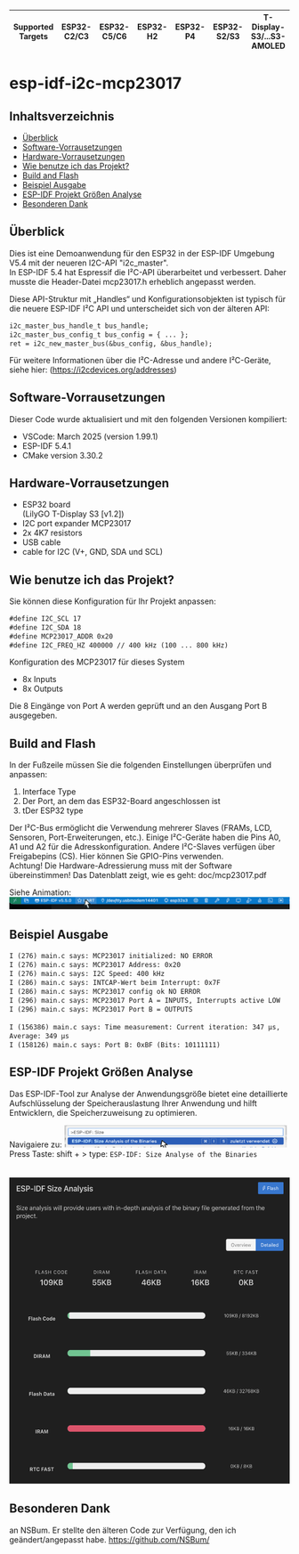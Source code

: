 | Supported Targets | ESP32-C2/C3 | ESP32-C5/C6 | ESP32-H2 | ESP32-P4 | ESP32-S2/S3 | T-Display-S3/...S3-AMOLED |
| ----------------- |  ---------- | ----------- | -------- | -------- | ----------- | ------------------------- |
# esp-idf-i2c-mcp23017
## Inhaltsverzeichnis
- [Überblick](#überblick)
- [Software-Vorrausetzungen](#software-vorrausetzungen)
- [Hardware-Vorrausetzungen](#hardware-vorrausetzungen)
- [Wie benutze ich das Projekt?](#wie-benutze-ich-das-projekt)
- [Build and Flash](#build-and-flash)
- [Beispiel Ausgabe](#beispiel-ausgabe)
- [ESP-IDF Projekt Größen Analyse](#esp-idf-projekt-größen-analyse)
- [Besonderen Dank](#besonderen-dank)

## Überblick

Dies ist eine Demoanwendung für den ESP32 in der ESP-IDF Umgebung V5.4 mit der neueren I2C-API "i2c_master".<br>
In ESP-IDF 5.4 hat Espressif die I²C-API überarbeitet und verbessert. Daher musste die Header-Datei mcp23017.h erheblich angepasst werden.

Diese API-Struktur mit „Handles“ und Konfigurationsobjekten ist typisch für die neuere ESP-IDF I²C API und unterscheidet sich von der älteren API:
```
i2c_master_bus_handle_t bus_handle;
i2c_master_bus_config_t bus_config = { ... };
ret = i2c_new_master_bus(&bus_config, &bus_handle);
```
Für weitere Informationen über die I²C-Adresse und andere I²C-Geräte, siehe hier:
(https://i2cdevices.org/addresses)

## Software-Vorrausetzungen
Dieser Code wurde aktualisiert und mit den folgenden Versionen kompiliert:
- VSCode: March 2025 (version 1.99.1)
- ESP-IDF 5.4.1
- CMake version 3.30.2

## Hardware-Vorrausetzungen
- ESP32 board<br> (LilyGO T-Display S3 [v1.2])
- I2C port expander MCP23017<br>
- 2x 4K7 resistors<br>
- USB cable<br>
- cable for I2C (V+, GND, SDA und SCL)<br>

## Wie benutze ich das Projekt?
Sie können diese Konfiguration für Ihr Projekt anpassen:
```
#define I2C_SCL 17
#define I2C_SDA 18
#define MCP23017_ADDR 0x20
#define I2C_FREQ_HZ 400000 // 400 kHz (100 ... 800 kHz)
```
Konfiguration des MCP23017 für dieses System
- 8x Inputs
- 8x Outputs

Die 8 Eingänge von Port A werden geprüft und an den Ausgang Port B ausgegeben.

## Build and Flash

In der Fußzeile müssen Sie die folgenden Einstellungen überprüfen und anpassen:
1. Interface Type
2. Der Port, an dem das ESP32-Board angeschlossen ist
3. tDer ESP32 type

Der I²C-Bus ermöglicht die Verwendung mehrerer Slaves (FRAMs, LCD, Sensoren, Port-Erweiterungen, etc.).
Einige I²C-Geräte haben die Pins A0, A1 und A2 für die Adresskonfiguration. Andere I²C-Slaves verfügen über Freigabepins (CS). Hier können Sie GPIO-Pins verwenden.<br>
Achtung! Die Hardware-Adressierung muss mit der Software übereinstimmen!
Das Datenblatt zeigt, wie es geht: doc/mcp23017.pdf

Siehe Animation:
![fusszeile.gif](doc/fusszeile.gif)

## Beispiel Ausgabe
```
I (276) main.c says: MCP23017 initialized: NO ERROR
I (276) main.c says: MCP23017 Address: 0x20
I (276) main.c says: I2C Speed: 400 kHz
I (286) main.c says: INTCAP-Wert beim Interrupt: 0x7F
I (286) main.c says: MCP23017 config ok NO ERROR
I (296) main.c says: MCP23017 Port A = INPUTS, Interrupts active LOW
I (296) main.c says: MCP23017 Port B = OUTPUTS

I (156386) main.c says: Time measurement: Current iteration: 347 µs, Average: 349 µs
I (158126) main.c says: Port B: 0xBF (Bits: 10111111)
```

## ESP-IDF Projekt Größen Analyse

Das ESP-IDF-Tool zur Analyse der Anwendungsgröße bietet eine detaillierte Aufschlüsselung der Speicherauslastung Ihrer Anwendung und hilft Entwicklern, die Speicherzuweisung zu optimieren.<br>

Navigaiere zu:
<img src="doc/ESP-IDF_ Size.gif" alt="doc/ESP-IDF_ Size.gif" width="400" height="40"><br>
Press Taste: shift + >  type: `ESP-IDF: Size Analyse of the Binaries`<br>
<br>
<br>
<img src="doc/esp-idf-size-analysis.png" alt="doc/esp-idf-size-analysis.png"
width="600" height="550">


## Besonderen Dank
an NSBum. Er stellte den älteren Code zur Verfügung, den ich geändert/angepasst habe. https://github.com/NSBum/
